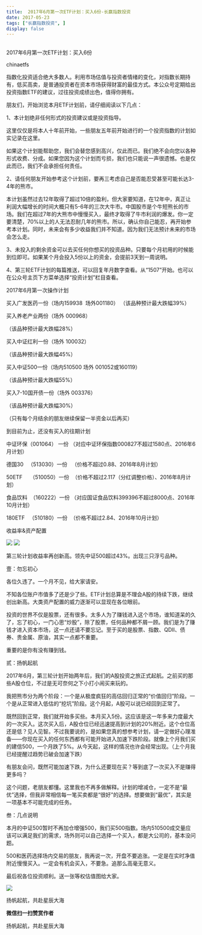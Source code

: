```yaml
---
title:  2017年6月第一次ETF计划：买入6份-长赢指数投资
date: 2017-05-23
tags: ["长赢指数投资", ]
display: false
---
```



## 



2017年6月第一次ETF计划：买入6份




chinaetfs




指数化投资适合绝大多数人。利用市场估值与投资者情绪的变化，对指数长期持有，低买高卖，是普通投资者在资本市场获得财富的最佳方式。本公众号定期给出投资指数ETF的建议，过往投资成绩出色，值得你拥有。






朋友们，开始浏览本月ETF计划前，请仔细阅读以下几点：



1、本计划绝非任何形式的投资建议或是投资指导。



这里仅仅是将本人十年前开始，一些朋友五年前开始进行的一个投资指数的计划如实记录在这里。



如果这个计划能帮助您，我们会替您感到高兴，仅此而已。我们绝不会向您以各种形式收费、分成。如果您因为这个计划而亏损，我们也只能说一声很遗憾。也是仅此而已，我们不会承担任何责任。



2、请任何朋友开始参考这个计划前，要再三考虑自己是否能忍受甚至可能长达3-4年的熊市。



本计划虽然过去12年取得了超过10倍的盈利，但大家要知道，在12年中，真正让利润大幅增长的时间大概只有5-6年的三次大牛市。中国股市是个牛短熊长的市场。我们在超过7年的大熊市中慢慢买入，最终才取得了牛市利润的爆发。你一定要清楚，70%以上的人无法忍耐几年的熊市。所以，确认你自己能忍，再开始参考本计划。同时，未来会有多少收益我们并不知道。因为我们无法预计未来的市场会怎么走。



3、未投入的剩余资金可以去买任何你想买的投资品种。只要每个月初用的时候能到位即可。如果某个月会投入5份以上的资金，会提前3天到一周说明。



4、第三轮ETF计划的每篇推送，可以回复年月数字查看。从“1507”开始。也可以在公众号主页下方菜单选择“投资计划”栏目查看。







2017年6月第一次操作计划



买入广发医药一份（场内159938 &nbsp;场外001180）&nbsp;（该品种预计最大跌幅39%）



买入养老产业两份（场外 000968）

（该品种预计最大跌幅28%）





买入中证红利一份（场外 100032）

（该品种预计最大跌幅45%）



买入中证500一份（场内510500 场外 001052或160119）

（该品种预计最大跌幅55%）



买入7-10国开债一份（场外 003376）

（该品种预计最大跌幅30%）



（只有每个月结余的朋友继续保留一半资金以后再买）











到目前为止，还没有买入的往期计划

中证环保（001064） 一份 （对应中证环保指数000827不超过1580点、2016年6月计划）

德国30&nbsp;&nbsp; （513030）一份&nbsp;&nbsp; （价格不超过0.88、2016年8月计划）



50ETF&nbsp;&nbsp;&nbsp;&nbsp; （510050）一份&nbsp; （价格不超过2.117（分红调整价格）、2016年8月计划）

食品饮料&nbsp; （160222）一份 （对应国证食品饮料399396不超过8000点、2016年10月计划）

180ETF&nbsp;&nbsp; （510180）一份&nbsp; （价格不超过2.84、2016年10月计划）







收益率&amp;资产配置



<img data-s="300,640" data-type="png" src="http://mmbiz.qpic.cn/mmbiz_png/SEPick5M9xjMPLOlvgK5Wj4LdzVWjuGXJT5anJ1jCZibyqwJuSEOBV94UAhReozksicT2ibicwUy3Verx1FNXbCZdrg/0?wx_fmt=png" data-ratio="1.488235294117647" data-w="340"/>





<img data-s="300,640" data-type="png" src="http://mmbiz.qpic.cn/mmbiz_png/SEPick5M9xjMPLOlvgK5Wj4LdzVWjuGXJlF7w3PnJfBxwK0komZSs9ee4HpddT3B7ZIdNIAdib64TZxvmLuKmAxg/0?wx_fmt=png" style="" data-ratio="0.570230607966457" data-w="477"/>

第三轮计划收益率再创新高。领先中证500超过43%。出现三只浮亏品种。









壹：勿忘初心

各位久违了。一个月不见，给大家请安。



不知各位账户市值多了还是少了些。ETF计划总算是不理会A股的持续下跌，继续创出新高。大类资产配置的威力逐渐可以显现在各位眼前。



投资的世界不仅是股票，还有很多。太多人为了赚钱进入这个市场，谁知道呆的久了，忘了初心，一门心思“炒股”，除了股票，任何品种都不屑一顾。我们是为了赚钱才进入资本市场，这一点还请不要忘记。至于买的是股票、指数、QDII、债券、贵金属、原油，其实一点都不重要。



重要的是你有没有赚到钱。



贰：扬帆起航

2017年6月，第三轮计划开始两年后，我们的A股投资之旅正式起航。之前买的那些A股仓位，不过是无可奈何之下小打小闹买来玩的。



我把熊市分为两个阶段：一个是从极度疯狂的高估回归正常的“价值回归”阶段。一个是从正常进入低估的“挖坑”阶段。这个月起，A股可以说已经回到正常了。



既然回到正常，我们就开始多买些。本月买入5份。这应该是这一年多来力度最大的一次买入。这次买入后，A股仓位已经迅速提高到计划的20%附近。这个仓位高还是低？见人见智。不过我要说的，是如果您真的想参考计划，请一定做好心理准备——你现在买入的任何东西都有可能开始进入加速下跌阶段。就像上个月我们买的建信500，一个月跌了5%。从今天起，这样的情况也许会经常出现。（上个月我已经提醒过趋势已破会加速下跌）



有朋友会问，既然可能加速下跌，为什么还要现在买？等到底了一次买入不是赚得更多吗？



这个问题，老朋友都懂。这里我也不再多做解释。计划的增减仓，一定不是“最优”选择，但我非常相信每一笔买卖都是“很好”的选择。想要做到“最优”，其实是一项基本不可能完成的任务。



叁：几点说明

本月的中证500暂时不再加仓增强500，我们买500指数。场内510500成交量应该可以满足我们的需求，场外则可以自己选择一个买入，都是大公司的，基本没问题。



500和医药选择场内交易的朋友，我再说一次，开盘不要追涨。一定是在实时净值附近慢慢买入。一定会有机会买入，不要急。追那么高毫无意义。



最后祝各位投资顺利。送一张等权估值图给大家。



<img data-s="300,640" data-type="png" src="http://mmbiz.qpic.cn/mmbiz_png/SEPick5M9xjMPLOlvgK5Wj4LdzVWjuGXJsiaPqicErEB5TjKlWehFOiaPDhNGKpkJBPj35ShicpFjJSiacV3ia2fdG10Q/0?wx_fmt=png" data-ratio="0.6396588486140725" data-w="938"/>











扬帆起航，共赴星辰大海


**微信扫一扫赞赏作者**






扬帆起航，共赴星辰大海